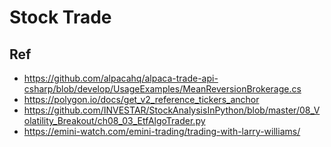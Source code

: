 # Stock Trade







## Ref

* https://github.com/alpacahq/alpaca-trade-api-csharp/blob/develop/UsageExamples/MeanReversionBrokerage.cs
* https://polygon.io/docs/get_v2_reference_tickers_anchor
* https://github.com/INVESTAR/StockAnalysisInPython/blob/master/08_Volatility_Breakout/ch08_03_EtfAlgoTrader.py
* https://emini-watch.com/emini-trading/trading-with-larry-williams/



